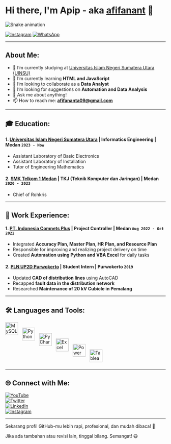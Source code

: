 # Hi there, I'm Apip - aka [afifanant](https://www.youtube.com/channel/UC0Mmt4RIdFw6oCiBKjP5Upw) 👋

![Snake animation](https://fatkhurrhn.vercel.app/assets/github-contribution-grid-snake-dark.svg)

[![Instagram](https://img.shields.io/badge/Instagram-E4405F?style=for-the-badge&logo=instagram&logoColor=white)](https://instagram.com/afifanant)
[![WhatsApp](https://img.shields.io/badge/WhatsApp-25D366?style=for-the-badge&logo=whatsapp&logoColor=white)](https://wa.me/6282361464415)

---

## About Me:
- 🔭 I’m currently studying at [Universitas Islam Negeri Sumatera Utara (UINSU)](https://uinsu.ac.id/)
- 🌱 I’m currently learning **HTML and JavaScript**
- 👯 I’m looking to collaborate as a **Data Analyst**
- 🤔 I’m looking for suggestions on **Automation and Data Analysis**
- 💬 Ask me about anything!
- 📫 How to reach me: **afifananta09@gmail.com**

---

## 🎓 Education:

#### 1. [Universitas Islam Negeri Sumatera Utara](https://uinsu.ac.id/) | **Informatics Engineering** | Medan `2023 - Now`
   - Assistant Laboratory of Basic Electronics
   - Assistant Laboratory of Installation
   - Tutor of Engineering Mathematics

#### 2. [SMK Telkom 1 Medan](https://web.smktelkommedan.sch.id) | **TKJ (Teknik Komputer dan Jaringan)** | Medan `2020 - 2023`
   - Chief of Rohkris

---

## 💼 Work Experience:

#### 1. [PT. Indonesia Comnets Plus](http://plniconplus.co.id) | **Project Controller** | Medan `Aug 2022 - Oct 2022`
   - Integrated **Accuracy Plan, Master Plan, HR Plan, and Resource Plan**
   - Responsible for improving and realizing project delivery on time
   - Created **Automation using Python and VBA Excel** for daily tasks

#### 2. [PLN UP2D Purwokerto](https://portal.pln.co.id) | **Student Intern** | Purwokerto `2019`
   - Updated **CAD of distribution lines** using AutoCAD
   - Recapped **fault data in the distribution network**
   - Researched **Maintenance of 20 kV Cubicle in Pemalang**

---

## 🛠 Languages and Tools:

[<img align="left" alt="MySQL" width="40px" src="https://cdn.jsdelivr.net/gh/devicons/devicon/icons/mysql/mysql-original.svg" style="padding-right:10px;" />](#)  
[<img align="left" alt="Python" width="40px" src="https://upload.wikimedia.org/wikipedia/commons/c/c3/Python-logo-notext.svg" style="padding-right:10px;" />](#)  
[<img align="left" alt="PyCharm" width="40px" src="https://upload.wikimedia.org/wikipedia/commons/1/1d/PyCharm_Icon.svg" style="padding-right:10px;" />](#)  
[<img align="left" alt="Excel" width="40px" src="https://is2-ssl.mzstatic.com/image/thumb/Purple126/v4/a8/fd/5a/a8fd5a84-c6f1-355f-3b9f-6e86598efaa3/XCEL.png" style="padding-right:10px;" />](#)  
[<img align="left" alt="Power BI" width="40px" src="https://powerbi.microsoft.com/pictures/application-logos/svg/powerbi.svg" style="padding-right:10px;" />](#)  
[<img align="left" alt="Tableau" width="40px" src="https://logos-world.net/wp-content/uploads/2021/10/Tableau-Symbol.png" style="padding-right:10px;" />](#)  

<br />
<br />

---

## 🌐 Connect with Me:

[![YouTube](https://img.shields.io/badge/YouTube-FF0000?style=for-the-badge&logo=youtube&logoColor=white)](https://www.youtube.com/channel/UC0Mmt4RIdFw6oCiBKjP5Upw)  
[![Twitter](https://img.shields.io/badge/Twitter-1DA1F2?style=for-the-badge&logo=twitter&logoColor=white)](https://twitter.com/afifanant)  
[![LinkedIn](https://img.shields.io/badge/LinkedIn-0077B5?style=for-the-badge&logo=linkedin&logoColor=white)](https://www.linkedin.com/in/afifanant)  
[![Instagram](https://img.shields.io/badge/Instagram-E4405F?style=for-the-badge&logo=instagram&logoColor=white)](https://instagram.com/afifanant)  

---

Sekarang profil GitHub-mu lebih rapi, profesional, dan mudah dibaca! 🚀  

Jika ada tambahan atau revisi lain, tinggal bilang. Semangat! 😃
